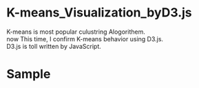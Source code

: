 # K-means_Visualization_byD3.js  

K-means is most popular culustring Alogorithem.  
now This time, I confirm K-means behavior using D3.js.  
D3.js is toll written by JavaScript.

# Sample
